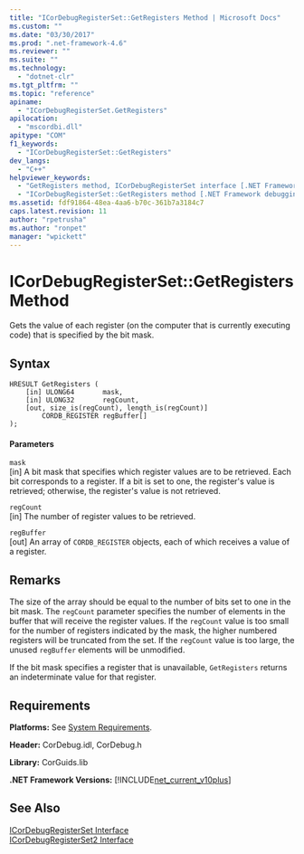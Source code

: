 ```yaml
---
title: "ICorDebugRegisterSet::GetRegisters Method | Microsoft Docs"
ms.custom: ""
ms.date: "03/30/2017"
ms.prod: ".net-framework-4.6"
ms.reviewer: ""
ms.suite: ""
ms.technology: 
  - "dotnet-clr"
ms.tgt_pltfrm: ""
ms.topic: "reference"
apiname: 
  - "ICorDebugRegisterSet.GetRegisters"
apilocation: 
  - "mscordbi.dll"
apitype: "COM"
f1_keywords: 
  - "ICorDebugRegisterSet::GetRegisters"
dev_langs: 
  - "C++"
helpviewer_keywords: 
  - "GetRegisters method, ICorDebugRegisterSet interface [.NET Framework debugging]"
  - "ICorDebugRegisterSet::GetRegisters method [.NET Framework debugging]"
ms.assetid: fdf91864-48ea-4aa6-b70c-361b7a3184c7
caps.latest.revision: 11
author: "rpetrusha"
ms.author: "ronpet"
manager: "wpickett"
---
```

# ICorDebugRegisterSet::GetRegisters Method
Gets the value of each register (on the computer that is currently executing code) that is specified by the bit mask.  
  
## Syntax  
  
```  
HRESULT GetRegisters (  
    [in] ULONG64       mask,   
    [in] ULONG32       regCount,  
    [out, size_is(regCount), length_is(regCount)]  
        CORDB_REGISTER regBuffer[]  
);  
```  
  
#### Parameters  
 `mask`  
 [in] A bit mask that specifies which register values are to be retrieved. Each bit corresponds to a register. If a bit is set to one, the register's value is retrieved; otherwise, the register's value is not retrieved.  
  
 `regCount`  
 [in] The number of register values to be retrieved.  
  
 `regBuffer`  
 [out] An array of `CORDB_REGISTER` objects, each of which receives a value of a register.  
  
## Remarks  
 The size of the array should be equal to the number of bits set to one in the bit mask. The `regCount` parameter specifies the number of elements in the buffer that will receive the register values. If the `regCount` value is too small for the number of registers indicated by the mask, the higher numbered registers will be truncated from the set. If the `regCount` value is too large, the unused `regBuffer` elements will be unmodified.  
  
 If the bit mask specifies a register that is unavailable, `GetRegisters` returns an indeterminate value for that register.  
  
## Requirements  
 **Platforms:** See [System Requirements](../../../../docs/framework/getting-started/system-requirements.md).  
  
 **Header:** CorDebug.idl, CorDebug.h  
  
 **Library:** CorGuids.lib  
  
 **.NET Framework Versions:** [!INCLUDE[net_current_v10plus](../../../../includes/net-current-v10plus-md.md)]  
  
## See Also  
 [ICorDebugRegisterSet Interface](../../../../docs/framework/unmanaged-api/debugging/icordebugregisterset-interface.md)   
 [ICorDebugRegisterSet2 Interface](../../../../docs/framework/unmanaged-api/debugging/icordebugregisterset2-interface.md)